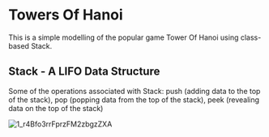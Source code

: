 # Towers Of Hanoi

This is a simple modelling of the popular game Tower Of Hanoi using class-based Stack. 

## Stack - A LIFO Data Structure

Some of the operations associated with Stack: push (adding data to the top of the stack), pop (popping data from the top of the stack), peek (revealing data on the top of the stack)


![1_r4Bfo3rrFprzFM2zbgzZXA](https://user-images.githubusercontent.com/76827587/183267822-cbca721d-842f-4bed-b07b-1b61dcbdc8ca.jpeg)
